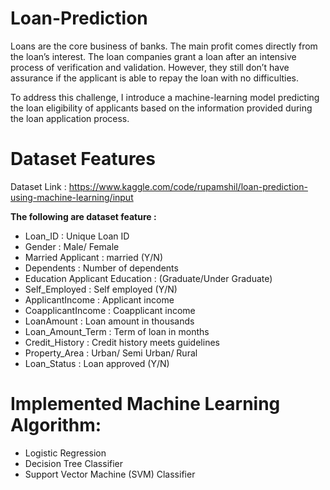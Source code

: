 # Loan-Prediction
Loans are the core business of banks. The main profit comes directly from the loan’s interest. The loan companies grant a loan after an intensive process of verification and validation. However, they still don’t have assurance if the applicant is able to repay the loan with no difficulties.

To address this challenge, I introduce a machine-learning model predicting the loan eligibility of applicants based on the information provided during the loan application process.
 
# Dataset Features

Dataset Link : https://www.kaggle.com/code/rupamshil/loan-prediction-using-machine-learning/input

**The following are dataset feature :**

  + Loan_ID : Unique Loan ID
  + Gender : Male/ Female
  + Married Applicant : married (Y/N)
  + Dependents : Number of dependents
  + Education Applicant Education : (Graduate/Under Graduate)
  + Self_Employed : Self employed (Y/N)
  + ApplicantIncome : Applicant income
  + CoapplicantIncome : Coapplicant income
  + LoanAmount : Loan amount in thousands
  + Loan_Amount_Term : Term of loan in months
  + Credit_History : Credit history meets guidelines
  + Property_Area : Urban/ Semi Urban/ Rural
  + Loan_Status : Loan approved (Y/N)
 

# Implemented Machine Learning Algorithm:
  + Logistic Regression
  + Decision Tree Classifier
  + Support Vector Machine (SVM) Classifier

       
         
